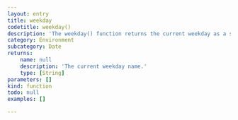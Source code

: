 ```yaml
---
layout: entry
title: weekday
codetitle: weekday()
description: 'The weekday() function returns the current weekday as a string from Sunday, Monday, Tuesday...'
category: Environment
subcategory: Date
returns:
    name: null
    description: 'The current weekday name.'
    type: [String]
parameters: []
kind: function
todo: null
examples: []

---
```

